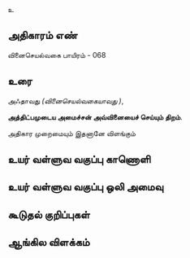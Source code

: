 உ


## அதிகாரம் எண்

வினைசெயல்வகை பாயிரம் - 068

## உரை
அஃதாவது _(வினைசெயல்வகையாவது )_,  

**அத்திட்பமுடைய அமைச்சன் அவ்வினையைச் செய்யும் திறம்**.  

அதிகார முறைமையும் இதனானே விளங்கும்



## உயர் வள்ளுவ வகுப்பு காணொளி


## உயர் வள்ளுவ வகுப்பு ஒலி அமைவு 


## கூடுதல் குறிப்புகள்


## ஆங்கில விளக்கம்

